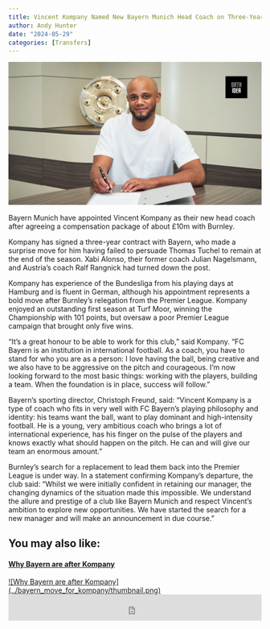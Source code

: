 ```yaml
---
title: Vincent Kompany Named New Bayern Munich Head Coach on Three-Year Deal
author: Andy Hunter
date: "2024-05-29"
categories: [Transfers]
---
```


![Image by DATAIDEA](thumbnail.png)

Bayern Munich have appointed Vincent Kompany as their new head coach after agreeing a compensation package of about £10m with Burnley.

Kompany has signed a three-year contract with Bayern, who made a surprise move for him having failed to persuade Thomas Tuchel to remain at the end of the season. Xabi Alonso, their former coach Julian Nagelsmann, and Austria’s coach Ralf Rangnick had turned down the post.

<script async src="https://pagead2.googlesyndication.com/pagead/js/adsbygoogle.js?client=ca-pub-8076040302380238"
     crossorigin="anonymous"></script>

<ins class="adsbygoogle"
     style="display:block; text-align:center;"
     data-ad-layout="in-article"
     data-ad-format="fluid"
     data-ad-client="ca-pub-8076040302380238"
     data-ad-slot="8693891310"></ins>

<script>
     (adsbygoogle = window.adsbygoogle || []).push({});
</script>

Kompany has experience of the Bundesliga from his playing days at Hamburg and is fluent in German, although his appointment represents a bold move after Burnley’s relegation from the Premier League. Kompany enjoyed an outstanding first season at Turf Moor, winning the Championship with 101 points, but oversaw a poor Premier League campaign that brought only five wins.

“It’s a great honour to be able to work for this club,” said Kompany. “FC Bayern is an institution in international football. As a coach, you have to stand for who you are as a person: I love having the ball, being creative and we also have to be aggressive on the pitch and courageous. I’m now looking forward to the most basic things: working with the players, building a team. When the foundation is in place, success will follow.”

<script async src="https://pagead2.googlesyndication.com/pagead/js/adsbygoogle.js?client=ca-pub-8076040302380238"
     crossorigin="anonymous"></script>

<ins class="adsbygoogle"
     style="display:block; text-align:center;"
     data-ad-layout="in-article"
     data-ad-format="fluid"
     data-ad-client="ca-pub-8076040302380238"
     data-ad-slot="8693891310"></ins>

<script>
     (adsbygoogle = window.adsbygoogle || []).push({});
</script>

Bayern’s sporting director, Christoph Freund, said: “Vincent Kompany is a type of coach who fits in very well with FC Bayern’s playing philosophy and identity: his teams want the ball, want to play dominant and high-intensity football. He is a young, very ambitious coach who brings a lot of international experience, has his finger on the pulse of the players and knows exactly what should happen on the pitch. He can and will give our team an enormous amount.”

Burnley’s search for a replacement to lead them back into the Premier League is under way. In a statement confirming Kompany’s departure, the club said: “Whilst we were initially confident in retaining our manager, the changing dynamics of the situation made this impossible. We understand the allure and prestige of a club like Bayern Munich and respect Vincent’s ambition to explore new opportunities. We have started the search for a new manager and will make an announcement in due course.”

<script async src="https://pagead2.googlesyndication.com/pagead/js/adsbygoogle.js?client=ca-pub-8076040302380238"
     crossorigin="anonymous"></script>

<ins class="adsbygoogle"
     style="display:block; text-align:center;"
     data-ad-layout="in-article"
     data-ad-format="fluid"
     data-ad-client="ca-pub-8076040302380238"
     data-ad-slot="8693891310"></ins>

<script>
     (adsbygoogle = window.adsbygoogle || []).push({});
</script>

<div>
<h2>You may also like:</h2>
<a href="/posts/bayern_move_for_kompany/">
<h4>Why Bayern are after Kompany</h4>
![Why Bayern are after Kompany](../bayern_move_for_kompany/thumbnail.png)
</a>
</div>

<div>
<iframe src="https://embeds.beehiiv.com/5fc7c425-9c7e-4e08-a514-ad6c22beee74?slim=true" data-test-id="beehiiv-embed" height="52" frameborder="0" scrolling="no" style="margin: 0; border-radius: 0px !important; background-color: transparent; width: 100%; font-family:futura;" ></iframe>
</div>
